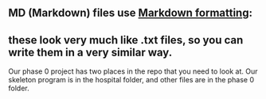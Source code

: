 ## MD (Markdown) files use [Markdown formatting](https://guides.github.com/features/mastering-markdown/):
## these look very much like .txt files, so you can write them in a very similar way.

Our phase 0 project has two places in the repo that you need to look at. Our skeleton program is in the hospital folder, and other files are in the phase 0 folder.

